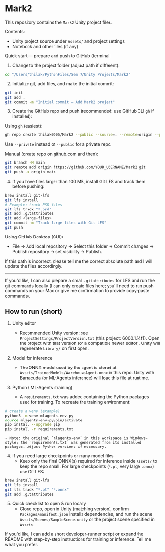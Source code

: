 # Mark2

This repository contains the `Mark2` Unity project files.

Contents:
- Unity project source under `Assets/` and project settings
- Notebook and other files (if any)

Quick start — prepare and push to GitHub (terminal)

1. Change to the project folder (adjust path if different):

```zsh
cd "/Users/thilak/PythonFiles/Sem 7/Unity Projects/Mark2"
```

2. Initialize git, add files, and make the initial commit:

```zsh
git init
git add .
git commit -m "Initial commit — Add Mark2 project"
```

3. Create the GitHub repo and push (recommended: use GitHub CLI `gh` if installed):

Using `gh` (easiest):
```zsh
gh repo create thilak0105/Mark2 --public --source=. --remote=origin --push
```
Use `--private` instead of `--public` for a private repo.

Manual (create repo on github.com and then):
```zsh
git branch -M main
git remote add origin https://github.com/YOUR_USERNAME/Mark2.git
git push -u origin main
```

4. If you have files larger than 100 MB, install Git LFS and track them before pushing:

```zsh
brew install git-lfs
git lfs install
# Example: track PSD files
git lfs track "*.psd"
git add .gitattributes
git add <large-files>
git commit -m "Track large files with Git LFS"
git push
```

Using GitHub Desktop (GUI):
- File → Add local repository → Select this folder → Commit changes → Publish repository → set visibility → Publish.

If this path is incorrect, please tell me the correct absolute path and I will update the files accordingly.

---
If you'd like, I can also prepare a small `.gitattributes` for LFS and run the git commands locally (I can only create files here; you'll need to run push commands on your Mac or give me confirmation to provide copy-paste commands). 

## How to run (short)

1. Unity editor
	- Recommended Unity version: see `ProjectSettings/ProjectVersion.txt` (this project: 6000.1.14f1). Open the project with that version (or a compatible newer editor). Unity will regenerate `Library/` on first open.

2. Model for inference
	- The ONNX model used by the agent is stored at `Assets/TrainedModels/WarehouseAgent.onnx` in this repo. Unity with Barracuda (or ML-Agents inference) will load this file at runtime.

3. Python / ML-Agents (training)
	- A `requirements.txt` was added containing the Python packages used for training. To recreate the training environment:

```zsh
# create a venv (example)
python3 -m venv mlagents-env-py
source mlagents-env-py/bin/activate
pip install --upgrade pip
pip install -r requirements.txt
```

	- Note: the original `mlagents-env` in this workspace is Windows-style; the `requirements.txt` was generated from its installed packages. Adjust Python versions if necessary.

4. If you need large checkpoints or many model files
	- Keep only the final ONNX(s) required for inference inside `Assets/` to keep the repo small. For large checkpoints (`*.pt`, very large `.onnx`) use Git LFS:

```zsh
brew install git-lfs
git lfs install
git lfs track "*.pt" "*.onnx"
git add .gitattributes
```

5. Quick checklist to open & run locally
	- Clone repo, open in Unity (matching version), confirm `Packages/manifest.json` installs dependencies, and run the scene `Assets/Scenes/SampleScene.unity` or the project scene specified in `Assets`.

If you'd like, I can add a short developer-runner script or expand the README with step-by-step instructions for training or inference. Tell me what you prefer.
